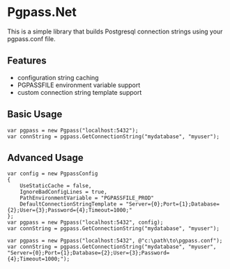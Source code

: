 # Pgpass.Net

This is a simple library that builds Postgresql connection strings using your pgpass.conf file.

## Features

- configuration string caching
- PGPASSFILE environment variable support
- custom connection string template support

## Basic Usage

    var pgpass = new Pgpass("localhost:5432");
    var connString = pgpass.GetConnectionString("mydatabase", "myuser");

## Advanced Usage

    var config = new PgpassConfig
    {
        UseStaticCache = false,
        IgnoreBadConfigLines = true,
        PathEnvironmentVariable = "PGPASSFILE_PROD"
        DefaultConnectionStringTemplate = "Server={0};Port={1};Database={2};User={3};Password={4};Timeout=1000;"
    };
    var pgpass = new Pgpass("localhost:5432", config);
    var connString = pgpass.GetConnectionString("mydatabase", "myuser");

    var pgpass = new Pgpass("localhost:5432", @"c:\path\to\pgpass.conf");
    var connString = pgpass.GetConnectionString("mydatabase", "myuser", "Server={0};Port={1};Database={2};User={3};Password={4};Timeout=1000;");
